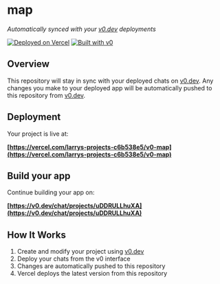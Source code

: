 # map

*Automatically synced with your [v0.dev](https://v0.dev) deployments*

[![Deployed on Vercel](https://img.shields.io/badge/Deployed%20on-Vercel-black?style=for-the-badge&logo=vercel)](https://vercel.com/larrys-projects-c6b538e5/v0-map)
[![Built with v0](https://img.shields.io/badge/Built%20with-v0.dev-black?style=for-the-badge)](https://v0.dev/chat/projects/uDDRULLhuXA)

## Overview

This repository will stay in sync with your deployed chats on [v0.dev](https://v0.dev).
Any changes you make to your deployed app will be automatically pushed to this repository from [v0.dev](https://v0.dev).

## Deployment

Your project is live at:

**[https://vercel.com/larrys-projects-c6b538e5/v0-map](https://vercel.com/larrys-projects-c6b538e5/v0-map)**

## Build your app

Continue building your app on:

**[https://v0.dev/chat/projects/uDDRULLhuXA](https://v0.dev/chat/projects/uDDRULLhuXA)**

## How It Works

1. Create and modify your project using [v0.dev](https://v0.dev)
2. Deploy your chats from the v0 interface
3. Changes are automatically pushed to this repository
4. Vercel deploys the latest version from this repository
